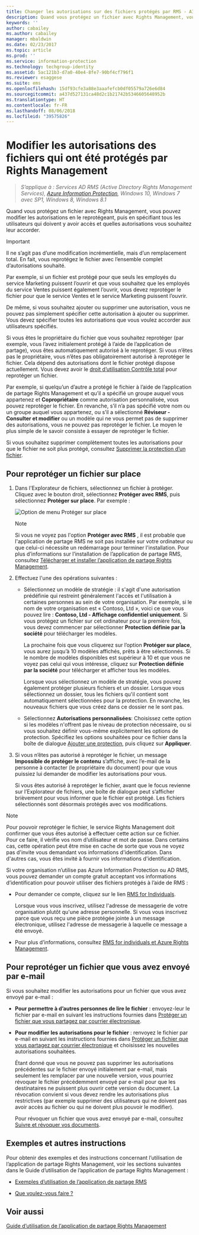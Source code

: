 ```yaml
---
title: Changer les autorisations sur des fichiers protégés par RMS - AIP
description: Quand vous protégez un fichier avec Rights Management, vous pouvez modifier les autorisations en le reprotégeant, puis en spécifiant tous les utilisateurs qui doivent y avoir accès et quelles autorisations vous souhaitez leur accorder.
keywords: ''
author: cabailey
ms.author: cabailey
manager: mbaldwin
ms.date: 02/23/2017
ms.topic: article
ms.prod: ''
ms.service: information-protection
ms.technology: techgroup-identity
ms.assetid: 5ac121b3-d7a0-40e4-8fe7-90bf4cf796f1
ms.reviewer: esaggese
ms.suite: ems
ms.openlocfilehash: 15df93cfe3a88e3aaafefcb0df05579a726e6d84
ms.sourcegitcommit: a437d527131ca48d2c1b21742b5346605648952b
ms.translationtype: HT
ms.contentlocale: fr-FR
ms.lasthandoff: 08/06/2018
ms.locfileid: "39575826"
---
```

# <a name="change-permissions-on-files-that-have-been-protected-by-rights-management"></a>Modifier les autorisations des fichiers qui ont été protégés par Rights Management

>*S’applique à : Services AD RMS (Active Directory Rights Management Services), [Azure Information Protection](https://azure.microsoft.com/pricing/details/information-protection), Windows 10, Windows 7 avec SP1, Windows 8, Windows 8.1*

Quand vous protégez un fichier avec Rights Management, vous pouvez modifier les autorisations en le reprotégeant, puis en spécifiant tous les utilisateurs qui doivent y avoir accès et quelles autorisations vous souhaitez leur accorder.

> [!IMPORTANT]
> Il ne s’agit pas d’une modification incrémentielle, mais d’un remplacement total. En fait, vous reprotégez le fichier avec l’ensemble complet d’autorisations souhaité.
> 
>  Par exemple, si un fichier est protégé pour que seuls les employés du service Marketing puissent l’ouvrir et que vous souhaitez que les employés du service Ventes puissent également l’ouvrir, vous devez reprotéger le fichier pour que le service Ventes et le service Marketing puissent l’ouvrir.
>
> De même, si vous souhaitez ajouter ou supprimer une autorisation, vous ne pouvez pas simplement spécifier cette autorisation à ajouter ou supprimer. Vous devez spécifier toutes les autorisations que vous voulez accorder aux utilisateurs spécifiés.

Si vous êtes le propriétaire du fichier que vous souhaitez reprotéger (par exemple, vous l’avez initialement protégé à l’aide de l’application de partage), vous êtes automatiquement autorisé à le reprotéger. Si vous n’êtes pas le propriétaire, vous n’êtes pas obligatoirement autorisé à reprotéger le fichier. Cela dépend des autorisations dont le fichier protégé dispose actuellement. Vous devez avoir le [droit d’utilisation Contrôle total](../configure-usage-rights.md#usage-rights-and-descriptions) pour reprotéger un fichier.

Par exemple, si quelqu’un d’autre a protégé le fichier à l’aide de l’application de partage Rights Management et qu’il a spécifié un groupe auquel vous appartenez et **Copropriétaire** comme autorisation personnalisée, vous pouvez reprotéger le fichier. En revanche, s’il n’a pas spécifié votre nom ou un groupe auquel vous appartenez, ou s’il a sélectionné **Réviseur - Consulter et modifier** ou un modèle qui ne vous permet pas de supprimer des autorisations, vous ne pouvez pas reprotéger le fichier. Le moyen le plus simple de le savoir consiste à essayer de reprotéger le fichier.

Si vous souhaitez supprimer complètement toutes les autorisations pour que le fichier ne soit plus protégé, consultez [Supprimer la protection d’un fichier](sharing-app-remove-protection.md).

## <a name="to-re-protect-a-file-in-place"></a>Pour reprotéger un fichier sur place

1.  Dans l'Explorateur de fichiers, sélectionnez un fichier à protéger. Cliquez avec le bouton droit, sélectionnez **Protéger avec RMS**, puis sélectionnez **Protéger sur place**. Par exemple :

    ![Option de menu Protéger sur place](../media/ADRMS_MSRMSApp_SP_CompanyDefined.png)

    > [!NOTE]
    > Si vous ne voyez pas l'option **Protéger avec RMS** , il est probable que l'application de partage RMS ne soit pas installée sur votre ordinateur ou que celui-ci nécessite un redémarrage pour terminer l'installation. Pour plus d’informations sur l’installation de l’application de partage RMS, consultez [Télécharger et installer l’application de partage Rights Management](install-sharing-app.md).

2.  Effectuez l'une des opérations suivantes :

    -   Sélectionnez un modèle de stratégie : il s'agit d'une autorisation prédéfinie qui restreint généralement l'accès et l'utilisation à certaines personnes au sein de votre organisation. Par exemple, si le nom de votre organisation est « Contoso, Ltd », voici ce que vous pouvez lire : **Contoso, Ltd - Affichage confidentiel uniquement**. Si vous protégez un fichier sur cet ordinateur pour la première fois, vous devez commencer par sélectionner **Protection définie par la société** pour télécharger les modèles.

        La prochaine fois que vous cliquerez sur l’option **Protéger sur place**, vous aurez jusqu’à 10 modèles affichés, prêts à être sélectionnés. Si le nombre de modèles disponibles est supérieur à 10 et que vous ne voyez pas celui qui vous intéresse, cliquez sur **Protection définie par la société** pour télécharger et afficher tous les modèles.

        Lorsque vous sélectionnez un modèle de stratégie, vous pouvez également protéger plusieurs fichiers et un dossier. Lorsque vous sélectionnez un dossier, tous les fichiers qu'il contient sont automatiquement sélectionnées pour la protection. En revanche, les nouveaux fichiers que vous créez dans ce dossier ne le sont pas.

    -   Sélectionnez **Autorisations personnalisées**: Choisissez cette option si les modèles n'offrent pas le niveau de protection nécessaire, ou si vous souhaitez définir vous-même explicitement les options de protection. Spécifiez les options souhaitées pour ce fichier dans la boîte de dialogue [Ajouter une protection](sharing-app-dialog-box.md), puis cliquez sur **Appliquer**.

3. Si vous n’êtes pas autorisé à reprotéger le fichier, un message **Impossible de protéger le contenu** s’affiche, avec l’e-mail de la personne à contacter (le propriétaire du document) pour que vous puissiez lui demander de modifier les autorisations pour vous.

    Si vous êtes autorisé à reprotéger le fichier, avant que le focus revienne sur l’Explorateur de fichiers, une boîte de dialogue peut s’afficher brièvement pour vous informer que le fichier est protégé. Les fichiers sélectionnés sont désormais protégés avec vos modifications. 

> [!NOTE]
> Pour pouvoir reprotéger le fichier, le service Rights Management doit confirmer que vous êtes autorisé à effectuer cette action sur ce fichier. Pour ce faire, il vérifie vos nom d’utilisateur et mot de passe. Dans certains cas, cette opération peut être mise en cache de sorte que vous ne voyez pas d'invite vous demandant vos informations d'identification. Dans d'autres cas, vous êtes invité à fournir vos informations d'identification.
>
> Si votre organisation n’utilise pas Azure Information Protection ou AD RMS, vous pouvez demander un compte gratuit acceptant vos informations d’identification pour pouvoir utiliser des fichiers protégés à l’aide de RMS :
>
> -   Pour demander ce compte, cliquez sur le lien [RMS for Individuals](http://go.microsoft.com/fwlink/?LinkId=309469).
>
>     Lorsque vous vous inscrivez, utilisez l'adresse de messagerie de votre organisation plutôt qu'une adresse personnelle. Si vous vous inscrivez parce que vous reçu une pièce protégée jointe à un message électronique, utilisez l'adresse de messagerie à laquelle ce message a été envoyé.
> -   Pour plus d’informations, consultez [RMS for individuals et Azure Rights Management](../rms-for-individuals.md).

## <a name="to-re-protect-a-file-that-you-have-emailed"></a>Pour reprotéger un fichier que vous avez envoyé par e-mail

Si vous souhaitez modifier les autorisations pour un fichier que vous avez envoyé par e-mail :

- **Pour permettre à d’autres personnes de lire le fichier** : envoyez-leur le fichier par e-mail en suivant les instructions fournies dans [Protéger un fichier que vous partagez par courrier électronique](sharing-app-protect-by-email.md).

- **Pour modifier les autorisations pour le fichier** : renvoyez le fichier par e-mail en suivant les instructions fournies dans [Protéger un fichier que vous partagez par courrier électronique](sharing-app-protect-by-email.md) et choisissez les nouvelles autorisations souhaitées. 

    Étant donné que vous ne pouvez pas supprimer les autorisations précédentes sur le fichier envoyé initialement par e-mail, mais seulement les remplacer par une nouvelle version, vous pourriez révoquer le fichier précédemment envoyé par e-mail pour que les destinataires ne puissent plus ouvrir cette version du document. La révocation convient si vous devez rendre les autorisations plus restrictives (par exemple supprimer des utilisateurs qui ne doivent pas avoir accès au fichier ou qui ne doivent plus pouvoir le modifier).

    Pour révoquer un fichier que vous avez envoyé par e-mail, consultez [Suivre et révoquer vos documents](sharing-app-track-revoke.md).


## <a name="examples-and-other-instructions"></a>Exemples et autres instructions
Pour obtenir des exemples et des instructions concernant l’utilisation de l’application de partage Rights Management, voir les sections suivantes dans le Guide d’utilisation de l’application de partage Rights Management :

-   [Exemples d’utilisation de l’application de partage RMS](sharing-app-user-guide.md#examples-for-using-the-rms-sharing-application)

-   [Que voulez-vous faire ?](sharing-app-user-guide.md#what-do-you-want-to-do)

## <a name="see-also"></a>Voir aussi
[Guide d’utilisation de l’application de partage Rights Management](sharing-app-user-guide.md)
